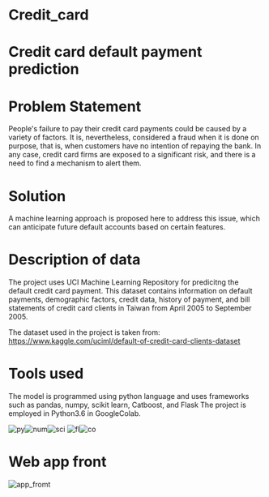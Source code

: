# Credit_card

# Credit card default payment prediction

# Problem Statement
People's failure to pay their credit card payments could be caused by a variety of factors.
It is, nevertheless, considered a fraud when it is done on purpose, that is, when customers have no intention of repaying the bank.
In any case, credit card firms are exposed to a significant risk, and there is a need to find a mechanism to alert them. 

# Solution 
A machine learning approach is proposed here to address this issue, which can anticipate future default accounts based on certain features. 

# Description of data
 The project uses  UCI Machine Learning Repository for predicitng the default credit card payment.
 This dataset contains information on default payments, demographic factors, credit data, history of payment, and bill statements of credit card clients in Taiwan from April 2005 to September 2005. 

The dataset used in the project is taken from:
 https://www.kaggle.com/uciml/default-of-credit-card-clients-dataset
 
 # Tools used
 The model is programmed using python language and uses frameworks such as pandas, numpy, scikit learn, Catboost, and Flask
 The project is employed in Python3.6 in GoogleColab.
 
 
 ![py](https://user-images.githubusercontent.com/91037105/138576218-d9395084-be12-419d-9d1f-bccdd39845a0.jpeg)![num](https://user-images.githubusercontent.com/91037105/138576219-3ab0ded1-0210-4204-b739-bf7f9a2faff3.png)![sci](https://user-images.githubusercontent.com/91037105/138576222-038392d3-2159-42d0-b0b5-f26f337bc883.png)
![fl](https://user-images.githubusercontent.com/91037105/138576225-19ba8982-6caf-4a0f-b0b5-1f61445cfaf7.png)![co](https://user-images.githubusercontent.com/91037105/138576229-bf329d83-4854-4851-9511-48d47d28839e.png)



# Web app front
![app_fromt](https://user-images.githubusercontent.com/91037105/138574109-25b64bee-c6c1-463f-aa38-28c8b1264afb.png)
